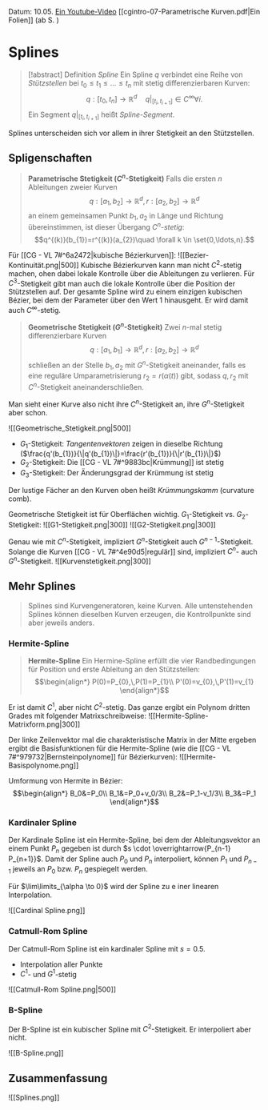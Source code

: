 Datum: 10.05.
[Ein Youtube-Video](https://www.youtube.com/watch?v=jvPPXbo87ds)
[[cgintro-07-Parametrische Kurven.pdf|Ein Folien]] (ab S. )

# Splines

> [!abstract] Definition *Spline*
> Ein Spline $q$ verbindet eine Reihe von *Stützstellen* bei $t_{0}\leq t_{1} \leq \ldots \leq t_{n}$ mit stetig differenzierbaren Kurven: $$q: [t_{0},t_{n}]\to \mathbb{R}^{d}\quad q|_{[t_{i},t_{i+1}]}\in C^{\infty}\forall i.$$
> Ein Segment $q|_{[t_{i},t_{i+1}]}$ heißt *Spline-Segment*.

Splines unterscheiden sich vor allem in ihrer Stetigkeit an den Stützstellen.

## Spligenschaften

> **Parametrische Stetigkeit ($C^n$-Stetigkeit)** 
> Falls die ersten $n$ Ableitungen zweier Kurven $$q:[a_{1},b_{2}]\to \mathbb{R}^{d},r: [a_{2},b_{2}]\to \mathbb{R}^{d}$$ an einem gemeinsamen Punkt $b_1,a_2$ in Länge und Richtung übereinstimmen, ist dieser Übergang *$C^n$-stetig*: $$q^{(k)}(b_{1})=r^{(k)}(a_{2})\quad \forall k \in \set{0,\ldots,n}.$$

Für [[CG - VL 7#^6a2472|kubische Bézierkurven]]:
![[Bezier-Kontinuität.png|500]]
Kubische Bézierkurven kann man nicht $C^2$-stetig machen, ohen dabei lokale Kontrolle über die Ableitungen zu verlieren.
Für $C^3$-Stetigkeit gibt man auch die lokale Kontrolle über die Position der Stützstellen auf. Der gesamte Spline wird zu einem einzigen kubischen Bézier, bei dem der Parameter über den Wert 1 hinausgeht. Er wird damit auch $C^\infty$-stetig.

> **Geometrische Stetigkeit ($G^n$-Stetigkeit)**
>  Zwei $n$-mal stetig differenzierbare Kurven $$q:[a_{1},b_{1}]\to \mathbb{R}^{d},\,r:[a_{2},b_{2}]\to \mathbb{R}^{d}$$schließen an der Stelle $b_1,a_2$ mit $G^n$-Stetigkeit aneinander, falls es eine reguläre Umparametrisierung $r_{2}=r(\alpha(t))$ gibt, sodass $q,r_2$ mit $C^n$-Stetigkeit aneinanderschließen.

Man sieht einer Kurve also nicht ihre $C^n$-Stetigkeit an, ihre $G^n$-Stetigkeit aber schon.

![[Geometrische_Stetigkeit.png|500]]

- $G_1$-Stetigkeit: *Tangentenvektoren* zeigen in dieselbe Richtung ($\frac{q'(b_{1})}{\|q'(b_{1})\|}=\frac{r'(b_{1})}{\|r'(b_{1})\|}$)
- $G_2$-Stetigkeit: Die [[CG - VL 7#^9883bc|Krümmung]] ist stetig
- $G_3$-Stetigkeit: Der Änderungsgrad der Krümmung ist stetig

Der lustige Fächer an den Kurven oben heißt *Krümmungskamm* (curvature comb).

Geometrische Stetigkeit ist für Oberflächen wichtig. $G_{1}$-Stetigkeit vs. $G_{2}$-Stetigkeit:
![[G1-Stetigkeit.png|300]] ![[G2-Stetigkeit.png|300]]

Genau wie mit $C^n$-Stetigkeit, impliziert $G^n$-Stetigkeit auch $G^{n-1}$-Stetigkeit. Solange die Kurven [[CG - VL 7#^4e90d5|regulär]] sind, impliziert $C^{n}$- auch $G^n$-Stetigkeit.
![[Kurvenstetigkeit.png|300]]

## Mehr Splines

> Splines sind Kurvengeneratoren, keine Kurven. Alle untenstehenden Splines können dieselben Kurven erzeugen, die Kontrollpunkte sind aber jeweils anders.

### Hermite-Spline

> **Hermite-Spline**
> Ein Hermine-Spline erfüllt die vier Randbedingungen für Position und erste Ableitung an den Stützstellen: $$\begin{align*}
P(0)=P_{0},\,P(1)=P_{1}\\
P'(0)=v_{0},\,P'(1)=v_{1}
\end{align*}$$

Er ist damit $C^1$, aber nicht $C^2$-stetig.
Das ganze ergibt ein Polynom dritten Grades mit folgender Matrixschreibweise: ![[Hermite-Spline-Matrixform.png|300]]

Der linke Zeilenvektor mal die charakteristische Matrix in der Mitte ergeben ergibt die Basisfunktionen für die Hermite-Spline (wie die [[CG - VL 7#^979732|Bernsteinpolynome]] für Bézierkurven): 
![[Hermite-Basispolynome.png]]

Umformung von Hermite in Bézier: 
$$\begin{align*}
B_0&=P_0\\
B_1&=P_0+v_0/3\\
B_2&=P_1-v_1/3\\
B_3&=P_1
\end{align*}$$

### Kardinaler Spline

Der Kardinale Spline ist ein Hermite-Spline, bei dem der Ableitungsvektor an einem Punkt $P_n$ gegeben ist durch $s \cdot \overrightarrow{P_{n-1} P_{n+1}}$.
Damit der Spline auch $P_0$ und $P_n$ interpoliert, können $P_1$ und $P_{n-1}$ jeweils an $P_0$ bzw. $P_n$ gespiegelt werden.

Für $\lim\limits_{\alpha \to 0}$ wird der Spline zu e iner linearen Interpolation.

![[Cardinal Spline.png]]

### Catmull-Rom Spline

Der Catmull-Rom Spline ist ein kardinaler Spline mit $s=0.5$.

- Interpolation aller Punkte
- $C^1$- und $G^1$-stetig

![[Catmull-Rom Spline.png|500]]

### B-Spline

Der B-Spline ist ein kubischer Spline mit $C^2$-Stetigkeit. Er interpoliert aber nicht.

![[B-Spline.png]]

## Zusammenfassung

![[Splines.png]]